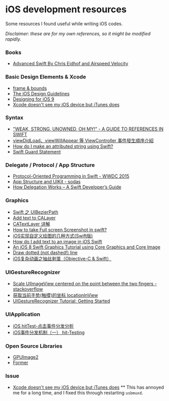 # iOS development resources

Some resources I found useful while writing iOS codes.

*Disclaimer: these are for my own references, so it might be modified rapidly.*

### Books 

* [Advanced Swift By Chris Eidhof and Airspeed Velocity](https://www.objc.io/books/advanced-swift/preview/)

### Basic Design Elements & Xcode

* [frame & bounds](http://n11studio.blogspot.tw/2012/06/frame-bounds.html)
* [The iOS Design Guidelines](http://ivomynttinen.com/blog/ios-design-guidelines)
* [Designing for iOS 9](https://designcode.io/iosdesign-guidelines)
* [Xcode doesn't see my iOS device but iTunes does](http://stackoverflow.com/questions/10087985/xcode-doesnt-see-my-ios-device-but-itunes-does)

### Syntax

* ["WEAK, STRONG, UNOWNED, OH MY!" - A GUIDE TO REFERENCES IN SWIFT](http://krakendev.io/blog/weak-and-unowned-references-in-swift)
* [viewDidLoad、viewWillAppear 等 ViewController 事件發生順序介紹](https://www.iwaishin.com/ios-viewcontroller-event-introduce/)
* [How do I make an attributed string using Swift?](http://stackoverflow.com/questions/24666515/how-do-i-make-an-attributed-string-using-swift)
* [Swift Guard Statement](http://ericcerney.com/swift-guard-statement/)

### Delegate / Protocol / App Structure

* [Protocol-Oriented Programming in Swift - WWDC 2015](http://asciiwwdc.com/2015/sessions/408?q=protocol)
* [App Structure and UIKit - sodas](http://course.sodas.tw/slides/spring-16/03-App-Structure.pdf)
* [How Delegation Works – A Swift Developer’s Guide](https://www.andrewcbancroft.com/2015/04/08/how-delegation-works-a-swift-developer-guide/)

### Graphics

* [Swift 之 UIBezierPath](http://www.jianshu.com/p/5abd2da87e94)
* [Add text to CALayer](http://stackoverflow.com/questions/2209734/add-text-to-calayer)
* [CATextLayer 详解](http://www.swiftmi.com/articles/1213.html)
* [How to take Full screen Screenshot in swift?](http://stackoverflow.com/questions/25448879/how-to-take-full-screen-screenshot-in-swift)
* [iOS实现自定义绘图的几种方式(Swift版)](http://www.jianshu.com/p/1e4bc8378c36)
* [How do I add text to an image in iOS Swift](http://stackoverflow.com/questions/28906914/how-do-i-add-text-to-an-image-in-ios-swift)
* [An iOS 8 Swift Graphics Tutorial using Core Graphics and Core Image
](http://www.techotopia.com/index.php/An_iOS_8_Swift_Graphics_Tutorial_using_Core_Graphics_and_Core_Image#Drawing_a_Line)
* [Draw dotted (not dashed!) line](http://stackoverflow.com/questions/26018302/draw-dotted-not-dashed-line)
* [iOS复杂动画之抽丝剥茧（Objective-C & Swift）](http://www.jianshu.com/p/658641c77f51?utm_campaign=hugo&utm_medium=reader_share&utm_content=note&utm_source=weibo)

### UIGestureRecognizer

* [Scale UIImageView centered on the point between the two fingers - stackoverflow](http://stackoverflow.com/questions/35152385/scale-uiimageview-centered-on-the-point-between-the-two-fingers)
* [获取当前手势(触摸)的坐标 locationInView](http://qiubaqi.com/post-56.html)
* [UIGestureRecognizer Tutorial: Getting Started](https://www.raywenderlich.com/76020/using-uigesturerecognizer-with-swift-tutorial)

### UIApplication
* [iOS hitTest-点击事件分发分析](http://www.hmttommy.com/2015/05/25/iOS-hitTest/)
* [iOS事件分发机制（一） hit-Testing](http://suenblog.duapp.com/blog/100031/iOS事件分发机制（一）%20hit-Testing)

### Open Source Libraries

* [GPUImage2](https://github.com/BradLarson/GPUImage2)
* [Former](https://github.com/ra1028/Former)

### Issue

* [Xcode doesn't see my iOS device but iTunes does](http://stackoverflow.com/questions/10087985/xcode-doesnt-see-my-ios-device-but-itunes-does)
** This has annoyed me for a long time, and I fixed this through restarting `usbmuxd`. 

